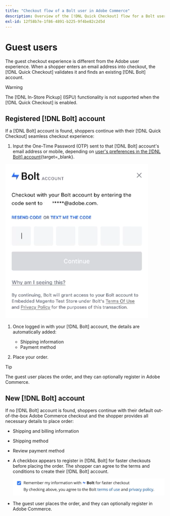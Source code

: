 ```yaml
---
title: "Checkout flow of a Bolt user in Adobe Commerce"
description: Overview of the [!DNL Quick Checkout] flow for a Bolt user in Adobe Commerce.
exl-id: 12f58b7e-1f86-4891-b225-9f4be82c2d5d
---
```

# Guest users

The guest checkout experience is different from the Adobe user experience. When a shopper enters an email address into checkout, the [!DNL Quick Checkout] validates it and finds an existing [!DNL Bolt] account.

>[!WARNING]
>
> The [!DNL In-Store Pickup] (ISPU) functionality is not supported when the [!DNL Quick Checkout] is enabled.

## Registered [!DNL Bolt] account

If a [!DNL Bolt] account is found, shoppers continue with their [!DNL Quick Checkout] seamless checkout experience: 

1. Input the One-Time Password (OTP) sent to that [!DNL Bolt] account's email address or mobile, depending on [user's preferences in the [!DNL Bolt] account](https://help.bolt.com/shoppers/account/account-settings/#how-to-set-preferred-login-method){target=_blank}.

  ![OTP Pop-up](assets/pop-up.png)

1. Once logged in with your [!DNL Bolt] account, the details are automatically added:

   - Shipping information
   - Payment method

1. Place your order.

>[!TIP]
>
> The guest user places the order, and they can optionally register in Adobe Commerce.

## New [!DNL Bolt] account

If no [!DNL Bolt] account is found, shoppers continue with their default out-of-the-box Adobe Commerce checkout and the shopper provides all necessary details to place order:

- Shipping and billing information
- Shipping method
- Review payment method
- A checkbox appears to register in [!DNL Bolt] for faster checkouts before placing the order. The shopper can agree to the terms and conditions to create their [!DNL Bolt] account.

   ![Remember [!DNL Bolt]](assets/checkbox-remember-bolt.png)

- The guest user places the order, and they can optionally register in Adobe Commerce.

